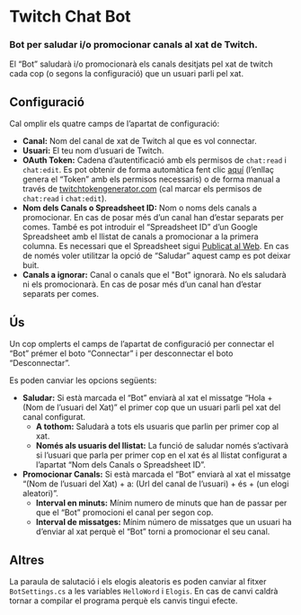 
# Twitch Chat Bot
### Bot per saludar i/o promocionar canals al xat de Twitch.
El “Bot” saludarà i/o promocionarà els canals desitjats pel xat de twitch cada cop (o segons la configuració) que un usuari parli pel xat.

## Configuració
Cal omplir els quatre camps de l’apartat de configuració:
 - **Canal:** Nom del canal de xat de Twitch al que es vol connectar.
 - **Usuari:** El teu nom d’usuari de Twitch.
 - **OAuth Token:** Cadena d’autentificació amb els permisos de `chat:read` i `chat:edit`. Es pot obtenir de forma automàtica fent clic [aquí](https://twitchtokengenerator.com/quick/nAkaeqVL46 "OAuth Token amb permisos chat:read i chat:edit") (l’enllaç genera el “Token” amb els permisos necessaris) o de forma manual a través de [twitchtokengenerator.com](http://twitchtokengenerator.com) (cal marcar els permisos de `chat:read` i `chat:edit`).
 - **Nom dels Canals o Spreadsheet ID:** Nom o noms dels canals a promocionar. En cas de posar més d’un canal han d’estar separats per comes. També es pot introduir el “Spreadsheet ID” d’un Google Spreadsheet amb el llistat de canals a promocionar a la primera columna. Es necessari que el Spreadsheet sigui [Publicat al Web](https://support.google.com/docs/answer/183965 "Publicar archivos de Documentos, Hojas de cálculo..."). En cas de només voler utilitzar la opció de “Saludar” aquest camp es pot deixar buit.
 - **Canals a ignorar:** Canal o canals que el "Bot" ignorarà. No els saludarà ni els promocionarà. En cas de posar més d’un canal han d’estar separats per comes.

## Ús
Un cop omplerts el camps de l’apartat de configuració per connectar el “Bot” prémer el boto “Connectar” i per desconnectar el boto “Desconnectar”.

Es poden canviar les opcions següents:
- **Saludar:** Si està marcada el “Bot” enviarà al xat el missatge “Hola + (Nom de l’usuari del Xat)” el primer cop que un usuari parli pel xat del canal configurat.
  - **A tothom:** Saludarà a tots els usuaris que parlin per primer cop al xat.
  - **Només als usuaris del llistat:** La funció de saludar només s’activarà si l’usuari que parla per primer cop en el xat és al llistat configurat a l’apartat “Nom dels Canals o Spreadsheet ID”.
- **Promocionar Canals:** Si està marcada el “Bot” enviarà al xat el missatge “(Nom de l’usuari del Xat) + a: (Url del canal de l’usuari) + és + (un elogi aleatori)”.
  - **Interval en minuts:** Mínim numero de minuts que han de passar per que el “Bot” promocioni el canal per segon cop.
  - **Interval de missatges:** Mínim número de missatges que un usuari ha d’enviar al xat perquè el “Bot” torni a promocionar el seu canal.

## Altres
La paraula de salutació i els elogis aleatoris es poden canviar al fitxer `BotSettings.cs` a les variables `HelloWord` i `Elogis`. En cas de canvi caldrà tornar a compilar el programa perquè els canvis tingui efecte.
